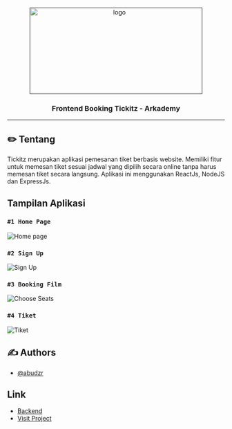 <p align="center">
  <a href="" rel="noopener">
 <img width=400px height=200px src="https://bookingtickitz.netlify.app/assets/img/logo.png" alt="logo"></a>
</p>

<h3 align="center">Frontend Booking Tickitz - Arkademy</h3>

---

## ✏️ Tentang

Tickitz merupakan aplikasi pemesanan tiket berbasis website. Memiliki fitur untuk memesan tiket sesuai jadwal yang dipilih secara online tanpa harus memesan tiket secara langsung. Aplikasi ini menggunakan ReactJs, NodeJS dan ExpressJs.

## Tampilan Aplikasi

### `#1 Home Page`

![Home page](https://user-images.githubusercontent.com/68935056/116300799-836a9f00-a7c9-11eb-8324-fb695edbfa58.png)

### `#2 Sign Up`

![Sign Up](https://user-images.githubusercontent.com/68935056/116301202-faa03300-a7c9-11eb-8e06-20cf29f9d43b.png)

### `#3 Booking Film`

![Choose Seats](https://user-images.githubusercontent.com/68935056/116301442-3a671a80-a7ca-11eb-9e7c-dc0c35305a23.png)

### `#4 Tiket`

![Tiket](https://user-images.githubusercontent.com/68935056/116301715-89ad4b00-a7ca-11eb-8f21-de6f0a457eeb.png)

## ✍️ Authors

- [@abudzr](https://github.com/abudzr)

## Link

- [Backend](https://github.com/abudzr/Week4-RestFulAPI)
- [Visit Project](https://bookingtickitz.herokuapp.com/)
